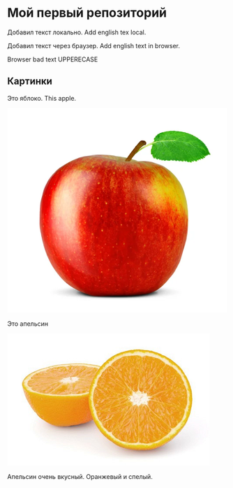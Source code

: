 # Мой первый репозиторий

Добавил текст локально. Add english tex local.

Добавил текст через браузер. Add english text in browser.


Browser bad text
UPPERECASE

## Картинки
Это яблоко. This apple.

![яблоко](apple.jpg)

Это апельсин

![Апельсин](orange.jpg)

Апельсин очень вкусный. Оранжевый и спелый.